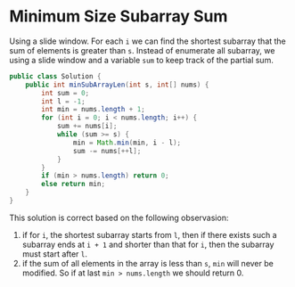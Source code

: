 # Minimum Size Subarray Sum

Using a slide window. For each `i` we can find the shortest subarray that the sum of elements
is greater than `s`. Instead of enumerate all subarray, we using a slide window and a variable `sum`
to keep track of the partial sum.

```java
public class Solution {
    public int minSubArrayLen(int s, int[] nums) {
        int sum = 0;
        int l = -1;
        int min = nums.length + 1;
        for (int i = 0; i < nums.length; i++) {
            sum += nums[i];
            while (sum >= s) {
                min = Math.min(min, i - l);
                sum -= nums[++l];
            }
        }
        if (min > nums.length) return 0;
        else return min;
    }
}
```

This solution is correct based on the following observasion:

1. if for `i`, the shortest subarray starts from `l`, then if there exists such a subarray
ends at `i + 1` and shorter than that for `i`, then the subarray must start after `l`.
2. if the sum of all elements in the array is less than `s`, `min` will never be modified.
So if at last `min > nums.length` we should return 0.
